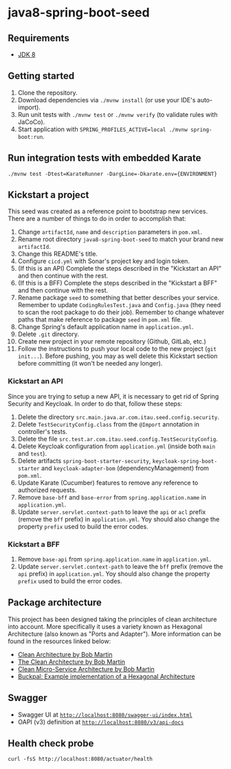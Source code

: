 # java8-spring-boot-seed

## Requirements

- [JDK 8](https://adoptium.net/es/temurin/releases)

## Getting started

1. Clone the repository.
2. Download dependencies via `./mvnw install` (or use your IDE's auto-import).
3. Run unit tests with `./mvnw test` or `./mvnw verify` (to validate rules with JaCoCo).
4. Start application with `SPRING_PROFILES_ACTIVE=local ./mvnw spring-boot:run`.

## Run integration tests with embedded Karate

`./mvnw test -Dtest=KarateRunner -DargLine=-Dkarate.env={ENVIRONMENT}`

## Kickstart a project

This seed was created as a reference point to bootstrap new services. There are a number of things to do in order to 
accomplish that:

1. Change `artifactId`, `name` and `description` parameters in `pom.xml`.
2. Rename root directory `java8-spring-boot-seed` to match your brand new `artifactId`.
3. Change this README's title.
4. Configure `cicd.yml` with Sonar's project key and login token.
5. (If this is an API) Complete the steps described in the "Kickstart an API" and then continue with the rest.
6. (If this is a BFF) Complete the steps described in the "Kickstart a BFF" and then continue with the rest.
7. Rename package `seed` to something that better describes your service. Remember to update `CodingRulesTest.java` and 
`Config.java` (they need to scan the root package to do their job). Remember to change whatever paths that make 
reference to package `seed` in `pom.xml` file.
8. Change Spring's default application name in `application.yml`.
9. Delete `.git` directory.
10. Create new project in your remote repository (Github, GitLab, etc.)
11. Follow the instructions to push your local code to the new project (`git init...`). Before pushing, you may as well 
delete this Kickstart section before committing (it won't be needed any longer).

### Kickstart an API

Since you are trying to setup a new API, it is necessary to get rid of Spring Security and Keycloak. In order to do 
that, follow these steps:

1. Delete the directory `src.main.java.ar.com.itau.seed.config.security`.
2. Delete `TestSecurityConfig.class` from the `@Import` annotation in controller's tests.
3. Delete the file `src.test.ar.com.itau.seed.config.TestSecurityConfig`.
4. Delete Keycloak configuration from `application.yml` (inside both `main` and `test`).
5. Delete artifacts `spring-boot-starter-security`, `keycloak-spring-boot-starter` and `keycloak-adapter-bom`
   (dependencyManagement) from `pom.xml`.
6. Update Karate (Cucumber) features to remove any reference to authorized requests.
7. Remove `base-bff` and `base-error` from `spring.application.name` in `application.yml`.
8. Update `server.servlet.context-path` to leave the `api` or `acl` prefix (remove the `bff` prefix) in 
`application.yml`. Yoy should also change the property `prefix` used to build the error codes.

### Kickstart a BFF

1. Remove `base-api` from `spring.application.name` in `application.yml`. 
2. Update `server.servlet.context-path` to leave the `bff` prefix (remove the `api` prefix) in `application.yml`. Yoy 
should also change the property `prefix` used to build the error codes.

## Package architecture

This project has been designed taking the principles of clean architecture into account. More specifically it uses 
a variety known as Hexagonal Architecture (also known as "Ports and Adapter"). More information can be found in the
resources linked below:

- [Clean Architecture by Bob Martin](https://blog.cleancoder.com/uncle-bob/2011/11/22/Clean-Architecture.html)
- [The Clean Architecture by Bob Martin](https://blog.cleancoder.com/uncle-bob/2012/08/13/the-clean-architecture.html)
- [Clean Micro-Service Architecture by Bob Martin](https://blog.cleancoder.com/uncle-bob/2014/10/01/CleanMicroserviceArchitecture.html)
- [Buckpal: Example implementation of a Hexagonal Architecture](https://github.com/thombergs/buckpal)

## Swagger

- Swagger UI at [`http://localhost:8080/swagger-ui/index.html`](http://localhost:8080/swagger-ui/index.html)
- OAPI (v3) definition at [`http://localhost:8080/v3/api-docs`](http://localhost:8080/v3/api-docs)

## Health check probe

`curl -fsS http://localhost:8080/actuator/health`
